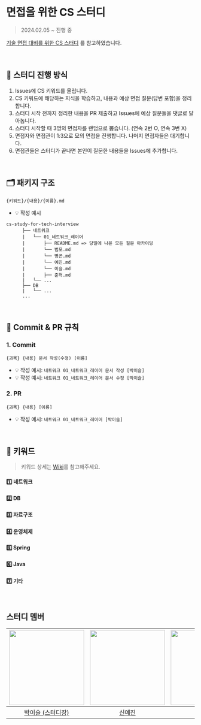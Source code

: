 # 면접을 위한 CS 스터디
> 2024.02.05 ~ 진행 중

[기술 면접 대비를 위한 CS 스터디](https://github.com/dev-team-study/cs-study) 를 참고하였습니다.

<br>

## 💚 스터디 진행 방식
1. Issues에 CS 키워드를 올립니다.
2. CS 키워드에 해당하는 지식을 학습하고, 내용과 예상 면접 질문(답변 포함)을 정리합니다.
3. 스터디 시작 전까지 정리한 내용을 PR 제출하고 Issues에 예상 질문들을 댓글로 달아놉니다.
4. 스터디 시작할 때 3명의 면접자를 랜덤으로 뽑습니다. (연속 2번 O, 연속 3번 X)
5. 면접자와 면접관이 1:3으로 모의 면접을 진행합니다. 나머지 면접자들은 대기합니다.
6. 면접관들은 스터디가 끝나면 본인이 질문한 내용들을 Issues에 추가합니다.

<br>

## 🗂️ 패키지 구조
```
{키워드}/{내용}/{이름}.md
```
- 💡 작성 예시

```
cs-study-for-tech-interview
      ├── 네트워크
      |   └── 01_네트워크_레이어
      |       ├── README.md => 당일에 나온 모든 질문 아카이빙
      |       └── 범모.md
      |       └── 병곤.md
      |       └── 예진.md
      |       └── 이슬.md
      |       ├── 준혁.md
      |   └── ...
      ├── DB
      |   └── ...
      ...
  ```
  
<br>

## 📍 Commit & PR 규칙
### 1. Commit
```
{과목} {내용} 문서 작성(수정) [이름]
```
  - 💡 작성 예시: ```네트워크 01_네트워크_레이어 문서 작성 [박이슬]```
  - 💡 작성 예시: ```네트워크 01_네트워크_레이어 문서 수정 [박이슬]```

### 2. PR
```
{과목} {내용} [이름]
```
  - 💡 작성 예시: ```네트워크 01_네트워크_레이어 [박이슬]```

<br>

## 📌 키워드
> 키워드 상세는 [Wiki](https://github.com/hi-min-study/cs-study-for-tech-interview/wiki/%F0%9F%93%8D-%ED%82%A4%EC%9B%8C%EB%93%9C)를 참고해주세요.
#### 1️⃣ 네트워크
#### 2️⃣ DB
#### 3️⃣ 자료구조
#### 4️⃣ 운영체제
#### 5️⃣ Spring
#### 6️⃣ Java
#### 7️⃣ 기타

<br>

## 스터디 멤버
| <img src="https://avatars.githubusercontent.com/u/98391539?v=4" width="200"> | <img src ="https://avatars.githubusercontent.com/u/93516595?v=4" width="200"> | <img src ="https://avatars.githubusercontent.com/u/29273437?v=4" width="200"> | <img src ="https://avatars.githubusercontent.com/u/95630007?v=4" width="200"> | <img src ="https://avatars.githubusercontent.com/u/98803599?v=4" width="200"> |
| :---------------------------------------------------------------------------------------: | :----------------------------------------------------------------------------------------: | :-----------------------------------------------------------------------------------------: | :-----------------------------------------------------------------------------------------: | :-----------------------------------------------------------------------------------------: |
|                         [박이슬 (스터디장)](https://github.com/Yiseull)                         |                          [신예진](https://github.com/born-A)                          |                          [강병곤](https://github.com/Curry4182)                          |                             [구범모](https://github.com/BeommoKoo-dev)                             |                             [최준혁](https://github.com/hi-june)                             |
